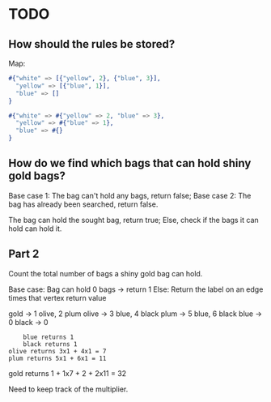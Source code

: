 # TODO

## How should the rules be stored?

Map:
```erlang
#{"white" => [{"yellow", 2}, {"blue", 3}],
  "yellow" => [{"blue", 1}],
  "blue" => []
}

#{"white" => #{"yellow" => 2, "blue" => 3},
  "yellow" => #{"blue" => 1},
  "blue" => #{}
}
```

## How do we find which bags that can hold shiny gold bags?

Base case 1: The bag can't hold any bags, return false;
Base case 2: The bag has already been searched, return false.

The bag can hold the sought bag, return true;
Else, check if the bags it can hold can hold it.

## Part 2

Count the total number of bags a shiny gold bag can hold.

Base case: Bag can hold 0 bags -> return 1
Else: Return the label on an edge times that vertex return value

gold -> 1 olive, 2 plum
    olive -> 3 blue, 4 black
    plum -> 5 blue, 6 black
        blue -> 0
        black -> 0

        blue returns 1
        black returns 1
    olive returns 3x1 + 4x1 = 7
    plum returns 5x1 + 6x1 = 11
gold returns 1 + 1x7 + 2 + 2x11 = 32

Need to keep track of the multiplier.
